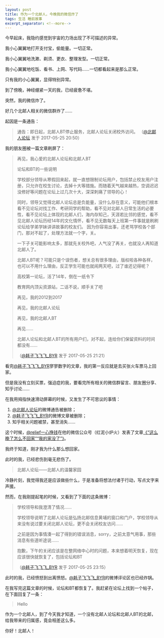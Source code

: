 ```yaml
---
layout: post
title: 作为一个北邮人，今晚我的微信炸了
tags: 生活 睡前故事
excerpt_separator: <!--more-->
---
```


今早起床，我隐约感觉到宇宙的力场出现了不可描述的异常。

我小心翼翼地打开支付宝，偷能量。一切正常。

我小心翼翼地洗漱、剃须、更衣、整理发型。一切正常。

我小心翼翼地吃饭、看书、上网、写代码……一切都看起来是那么正常。

<!--more-->

只有我的小心翼翼，显得特别异常。

到了傍晚，神经绷紧一天的我，已经疲惫不堪。

突然，我的微信炸了。

好几个北邮人相关的微信群炸了……

起因是一条通告：

> 通告：即日起，北邮人BT停止服务，北邮人论坛关闭校外访问。
> （[@北邮人论坛](http://weibo.com/byrbbs) 发于 2017-05-25 20:50）

我的朋友圈被一篇文章刷屏了：

> 再见，我心爱的北邮人论坛和北邮人BT
> 
> 论坛和BT的一些说明
> 
> 学校部分领导从寒假回来起，就一直想限制论坛用户，包括禁止校友用户注册，只允许在校生讨论，去掉十大等措施。而随着天气越来越热，空调迟迟没修好等问题在论坛上过几次十大，深深刺痛了领导的心！
> 
> 同时，领导又觉得北邮人论坛总是负能量，没什么存在意义，可能他们根本看不见论坛对找工作、考研同学的帮助，看不见对北邮人日常生活的必要性，看不见论坛上体现的北邮人们，海内存知己，天涯若比邻的感觉，看不见北邮人论坛历经14年的文化情怀，看不见无数每天上班第一件事就是刷刷论坛给学弟学妹讲讲故事的校友们。
> 因为你容易出事，还老骂学校各个部门，那对不起了，处理方法就一个字，关。
> 
> 一下子关可能影响太多，那就先关校外吧，人气没了再关，也就没人再知道北邮人了。
> 
> 北邮人BT呢？可能只是个误伤者，想关总有很多理由，版权啦各种各样，也可以不用什么理由，反正学生可能也就闹两天吧，过了谁还记得呢？
> 
> 高校第一论坛，活了14年，倒在一纸令下
> 
> 教育网内顶尖资源站，二话不说，顺手关了吧
> 
> 再见，我的2012到2017
> 
> 再见，我的北邮人论坛
> 
> 再见，我的北邮人BT
> 
> 再见……
> 
> 北邮人论坛和北邮人BT的所有用户们，对不起，连给你们保留资料的时间都没有……
> 
> （[@耗子飞飞飞_BYR](http://weibo.com/byrwdjwxh) 发于 2017-05-25 21:21）

看完[@耗子飞飞飞_BYR](http://weibo.com/byrwdjwxh)寥寥数字的文章，我的第一反应就是去买张火车票马上回家。

但是我没有立刻买票，强迫症的我，要看完所有相关的微信群留言、朋友圈分享、知乎讨论……

在我用拇指快速滑动屏幕的时候，又发生了不可思议的事情：

1. [@北邮人论坛](http://weibo.com/byrbbs)的微博通告被删除；
2. [@耗子飞飞飞_BYR](http://weibo.com/byrwdjwxh)的微博文章被删除；
3. 知乎相关问题被禁，甚至消失……

这个时候，[@relief一心挣钱](http://weibo.com/yangtzewater)在他的微信公众号（红泥小炉火）发表了文章[《“这么晚了怎么不回家”“我的家没了”》](http://mp.weixin.qq.com/s/tbDmRA1s1UpdXoNF1oZGcA)。

我终于知道，刚才我为什么那么想回家。

此时的我，已经悲伤到毫无悲伤了。

> 北邮人论坛——北邮人的温馨家园

冷静片刻，我觉得我还是应该做些什么，于是准备将想法付诸于行动，写点文字来声援。

然而，在我刚提起笔的时候，又看到了下面的这条微博：

> 学校领导和我澄清了情况……
> 
> 学校领导说明了北邮人论坛是弘扬北邮信息黄埔的窗口和门户，学校领导从来没有说过要关闭北邮人论坛，更不会关闭校友访问……
> 
> 之前是因为事情湊一起了得到的错误消息，sorry，之前太意气用事，那些消息有些道听途说……
> 
> 抱歉，下午的关闭应该是在整网络中心时的问题，本来想着明天恢复，现在应该很快就恢复了，包括论坛和BT
> 
> （[@耗子飞飞飞_BYR](http://weibo.com/byrwdjwxh) 发于 2017-05-25 23:15）

此时的我，已经愤怒到出离愤怒。[@耗子飞飞飞_BYR](http://weibo.com/byrwdjwxh)的微博评论区也已经炸锅。

在我写完这篇文章的时候，论坛和BT都恢复了。我赶紧在论坛上找到一个帖子，在下面回复了一条：

> Hello

作为一个北邮人，到了今天我才知道，一个没有北邮人论坛和北邮人BT的北邮，给我带来的归属感，竟会相差这么多。

你好！北邮人！
